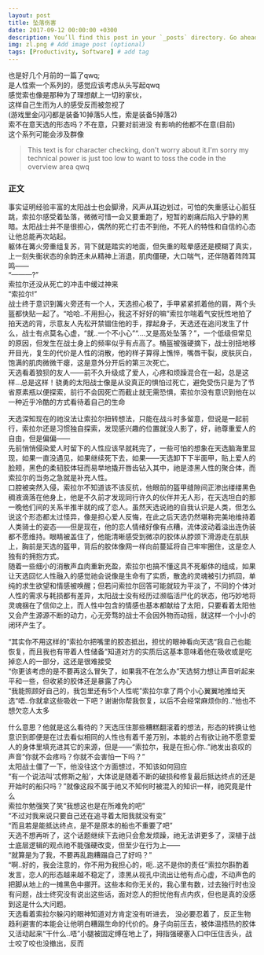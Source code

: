 ```yaml
---
layout: post
title: 坠落伤害
date: 2017-09-12 00:00:00 +0300
description: You’ll find this post in your `_posts` directory. Go ahead and edit it and re-build the site to see your changes. # Add post description (optional)
img: zl.png # Add image post (optional)
tags: [Productivity, Software] # add tag
---
```


也是好几个月前的一篇了qwq;  
是人性索一个系列的，感觉应该考虑从头写起qwq  
感觉索也像是那种为了理想献上一切的家伙，  
这样自己生而为人的感受反而被忽视了  
(游戏里金闪闪都是装备10掉落5人性，索是装备5掉落2)  
索不在意天选的形态吗？不在意，只要对前进没
有影响的他都不在意(目前)  
这个系列可能会涉及群像
>This text is for character checking, don't worry about it.I'm sorry my technical power is just too low to want to toss the code in the overview area qwq
### 正文

事实证明经验丰富的太阳战士也会脚滑，风声从耳边划过，可怕的失重感让心脏狂跳，索拉尔感受着坠落，微微可惜一会又要重跑了，短暂的剧痛后陷入宁静的黑暗。太阳战士并不是很担心，偶然的死亡打击不到他，不死人的特性和自信的心态让他总能再次站起。  
躯体在篝火旁重组复苏，背下就是踏实的地面，但失重的眩晕感还是模糊了真实，上一刻失衡状态的余韵还未从精神上消退，肌肉僵硬，大口喘气，还伴随着阵阵耳鸣——  
“———?”  
索拉尔还没从死亡的冲击中缓过神来  
“索拉尔!”  
战士终于意识到篝火旁还有一个人，天选担心极了，手甲紧紧抓着他的肩，两个头盔都快贴一起了。“哈哈..不用担心，我这不好好的嘛”索拉尔喘着气安抚性地拍了拍天选的背，示意友人先松开禁锢住他的手，撑起身子，天选还在追问发生了什么，战士有点莫名心虚，“就..一个不小心”“....又是高处坠落？”，一个低级但常见的原因，但发生在战士身上的频率似乎有点高了。桶盔被强硬摘下，战士别扭地移开目光，复生的代价是人性的消散，他的样子算得上憔悴，嘴唇干裂，皮肤灰白，饱满的肌肉微微干瘪，这是意外分开后的第三次死亡。  
天选看着狼狈的友人——前不久升级成了爱人，心疼和烦躁混合在一起，总是这样...总是这样！骁勇的太阳战士像是从没真正的惧怕过死亡，避免受伤只是为了节省原素瓶以便探索，前行不会因死亡而截止就无需恐惧，索拉尔没有意识到他在以一种近乎冷酷的方式看待着自己的生命  

天选深知现在的祂没法让索拉尔扭转想法，只能在战斗时多留意，但说是一起前行，索拉尔还是习惯独自探索，发现感兴趣的位置就没人影了，好，祂尊重爱人的自由，但是偏偏——  
先前悄悄侵染爱人时留下的人性应该早就耗完了，一些可怕的想象在天选脑海里显现，如果一直没遇见，如果继续死下去，如果——天选卸下下半面甲，贴上爱人的脸颊，黑色的柔韧胶体轻而易举地撬开唇齿钻入其中，祂是漆黑人性的聚合体，而索拉尔的当务之急就是补充人性。  
口腔被突然入侵，索拉尔不知道该不该反抗，他眼前的盔甲缝隙间正渗出缕缕黑色稠液滴落在他身上，他是不久前才发现同行许久的伙伴并无人形，在天选坦白的那一晚他们间的关系半推半就的成了恋人。虽然天选说祂的自我认识是人类，但怎么说这个形态都太过怪异，像是担心爱人反悔，在此之后天选仍然堪称完美地维持着人类骑士的姿态——但是现在，他的恋人情绪好像有点糟，流体波动着溢出连伪装都不愿维持。眼睛被盖住了，他能清晰感受到微凉的胶体从脖颈下滑游走在肌肤上，胸前是天选的盔甲，背后的胶体像网一样向前蔓延将自己牢牢圈住，这是恋人独有的拥抱方式。  
随着一些细小的消散声血肉重新充盈，索拉尔也搞不懂这具不死躯体的组成，如果让天选回忆人性融入的感觉祂会说像是生命有了实质，散逸的灵魂被引力抓回，单纯的求生欲望和情感被唤醒；但若问索拉尔回答可能就较为平淡了，不同的个体对人性的需求与耗损都有差异，太阳战士没有经历过濒临活尸化的状态，他巧妙地将灵魂捆在了信仰之上，而人性中包含的情感也基本都献给了太阳，只要看着太阳他又会产生源源不断的动力，心无旁骛的战士不会因外物而动摇，就这样一个小小的闭环产生了。  

“其实你不用这样的”索拉尔把嘴里的胶态抵出，担忧的眼神看向天选“我自己也能恢复，而且我也有带着人性储备”知道对方的实质后这基本意味着他在吸收或是吃掉恋人的一部分，这还是很难接受  
“你更该考虑的是不要再这么冒失了，如果我不在怎么办”天选努力想让声音听起来平和一些，但收紧的胶体还是暴露了内心  
“我能照顾好自己的，我包里还有5个人性呢”索拉尔拿了两个小心翼翼地推给天选“唔..你就拿这些吸收一下吧？谢谢你帮我恢复，以后不会经常麻烦你的..”他也不想欠恋人太多  

什么意思？他就是这么看待的？天选压住那些糟糕翻滚着的想法，形态的转换让他意识到即便是在过去看似相同的人性也有着千差万别，本能的占有欲让祂不愿意爱人的身体里填充进其它的来源，但是——“索拉尔，我是在担心你..”祂发出哀叹的声音“你就不会疼吗？你就不会害怕一下吗？”  
太阳战士僵了一下，他没往这个方面想过，不知该如何回应  
“有一个说法叫‘忒修斯之船’，大体说是随着不断的破损和修复最后抵达终点的还是开始时的船只吗？”就像这段不属于祂又不知何时被混入的知识一样，祂究竟是什么  
索拉尔勉强笑了笑“我想这也是在所难免的吧”  
“不过对我来说只要自己还在追寻着太阳我就没有变”  
“而且若是能抵达终点，是不是原本的船也不重要了吧”  
天选不想再听了，这个话题继续下去祂只会愈发烦躁，祂无法讲更多了，深植于战士底层逻辑的观点祂不能强硬改变，但至少在行为上——  
“就算是为了我，不要再乱跑糟蹋自己了好吗？”  
“啊..好的，我会注意的，你不用为我担心的，呃..这不是你的责任”索拉尔斟酌着发言，恋人的形态越来越不稳定了，漆黑从视孔中流出让他有点心虚，不动声色的把脚从地上的一摊黑色中挪开。这些本和你无关的，我心里有数，过去独行时也没有问题，战士终究没有说出这些话，面对恋人的担忧他有点内疚，但也是真的没感到这是什么大问题。  
天选看着索拉尔躲闪的眼神知道对方肯定没有听进去， 没必要忍着了，反正生物趋利避害的本能会让他明白糟蹋生命的代价的。身子向前压去，被体温捂热的胶体又活动起来“干什么..唔”小腿被固定缚在地上了，拇指强硬塞入口中压住舌头，战士咬了咬也没撤出，反而  
